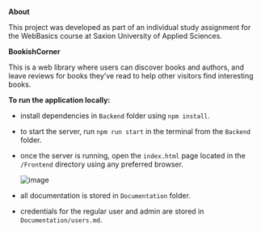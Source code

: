 **About**

This project was developed as part of an individual study assignment for the WebBasics course at Saxion University of Applied Sciences.


**BookishCorner**

This is a web library where users can discover books and authors, and leave reviews for books they’ve read to help other visitors find interesting books.

**To run the application locally:**

- install dependencies in `Backend` folder using `npm install`.
- to start the server, run `npm run start` in the terminal from the `Backend` folder.
- once the server is running, open the `index.html` page located in the `/Frontend` directory using any preferred browser.
  
   ![image](https://github.com/user-attachments/assets/4ca4ddeb-7001-444f-bae2-5ecb469c25a9)

- all documentation is stored in `Documentation` folder.
- credentials for the regular user and admin are stored in `Documentation/users.md`.
